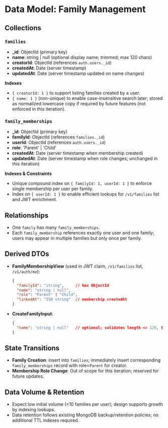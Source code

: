 # Data Model: Family Management

## Collections

### `families`
- **_id**: ObjectId (primary key)
- **name**: string | null (optional display name; trimmed; max 120 chars)
- **creatorId**: ObjectId (references `auth.users._id`)
- **createdAt**: Date (server timestamp)
- **updatedAt**: Date (server timestamp updated on name changes)

**Indexes**
- `{ creatorId: 1 }` to support listing families created by a user.
- `{ name: 1 }` (non-unique) to enable case-insensitive search later; stored as normalized lowercase copy if required by future features (not enforced in this iteration).

### `family_memberships`
- **_id**: ObjectId (primary key)
- **familyId**: ObjectId (references `families._id`)
- **userId**: ObjectId (references `auth.users._id`)
- **role**: 'Parent' | 'Child'
- **createdAt**: Date (server timestamp when membership created)
- **updatedAt**: Date (server timestamp when role changes; unchanged in this iteration)

**Indexes & Constraints**
- Unique compound index on `{ familyId: 1, userId: 1 }` to enforce single membership per user per family.
- Index on `{ userId: 1 }` to enable efficient lookups for `/v1/families` list and JWT enrichment.

## Relationships
- One `family` has many `family_memberships`.
- Each `family_membership` references exactly one user and one family; users may appear in multiple families but only once per family.

## Derived DTOs
- **FamilyMembershipView** (used in JWT claim, `/v1/families` list, `/v1/auth/me`):
  ```json
  {
    "familyId": "string",     // hex ObjectId
    "name": "string | null",
    "role": "Parent" | "Child",
    "linkedAt": "ISO string"  // membership createdAt
  }
  ```
- **CreateFamilyInput**:
  ```json
  {
    "name": "string | null"   // optional; validates length <= 120, trims whitespace
  }
  ```

## State Transitions
- **Family Creation**: insert into `families`; immediately insert corresponding `family_memberships` record with role=`Parent` for creator.
- **Membership Role Change**: Out of scope for this iteration; reserved for future updates.

## Data Volume & Retention
- Expect low initial volume (<10 families per user); design supports growth by indexing lookups.
- Data retention follows existing MongoDB backup/retention policies; no additional TTL indexes required.
